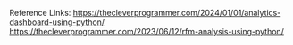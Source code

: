 Reference Links:
https://thecleverprogrammer.com/2024/01/01/analytics-dashboard-using-python/
https://thecleverprogrammer.com/2023/06/12/rfm-analysis-using-python/
